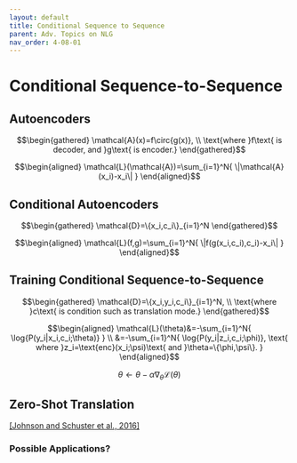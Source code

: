```yaml
---
layout: default
title: Conditional Sequence to Sequence
parent: Adv. Topics on NLG
nav_order: 4-08-01
---
```


# Conditional Sequence-to-Sequence

## Autoencoders

$$\begin{gathered}
\mathcal{A}(x)=f\circ{g(x)}, \\
\text{where }f\text{ is decoder, and }g\text{ is encoder.}
\end{gathered}$$

$$\begin{aligned}
\mathcal{L}(\mathcal{A})=\sum_{i=1}^N{
    \|\mathcal{A}(x_i)-x_i\|
}
\end{aligned}$$

## Conditional Autoencoders

$$\begin{gathered}
\mathcal{D}=\{x_i,c_i\}_{i=1}^N
\end{gathered}$$

$$\begin{aligned}
\mathcal{L}(f,g)=\sum_{i=1}^N{
    \|f(g(x_i,c_i),c_i)-x_i\|
}
\end{aligned}$$

## Training Conditional Sequence-to-Sequence

$$\begin{gathered}
\mathcal{D}=\{x_i,y_i,c_i\}_{i=1}^N, \\
\text{where }c\text{ is condition such as translation mode.}
\end{gathered}$$

$$\begin{aligned}
\mathcal{L}(\theta)&=-\sum_{i=1}^N{
    \log{P(y_i|x_i,c_i;\theta)}
} \\
&=-\sum_{i=1}^N{
    \log{P(y_i|z_i,c_i;\phi)},
    \text{ where }z_i=\text{enc}(x_i;\psi)\text{ and }\theta=\{\phi,\psi\}.
}
\end{aligned}$$

$$\theta\leftarrow\theta-\alpha\nabla_\theta\mathcal{L}(\theta)$$

## Zero-Shot Translation

[[Johnson and Schuster et al., 2016]](https://www.aclweb.org/anthology/Q17-1024.pdf)

### Possible Applications?

